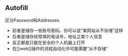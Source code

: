 ## Autofill
区分Password和Addresses
- 前者是储存一些账号密码。你可以说“某网站从不存储”这样
- 后者是储存经常填的电话号，地址之类个人信息
- 反正都是只能在安全的个人机器上打开
- 在[[web]]操作的流程自动化中可能需要“从不存储”